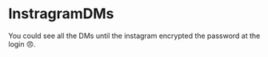 # InstragramDMs
You could see all the DMs until the instagram encrypted the password at the login 😠.
